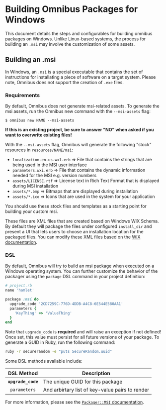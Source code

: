 Building Omnibus Packages for Windows
=====================================
This document details the steps and configurables for building omnibus packages on Windows. Unlike Linux-based systems, the process for building an `.msi` may involve the customization of some assets.


Building an .msi
----------------
In Windows, an `.msi` is a special executable that contains the set of instructions for installating a piece of software on a target system. Please note, Omnibus does not support the creation of `.exe` files.

### Requirements
By default, Omnibus does not generate msi-related assets. To generate the msi assets, run the Omnibus new command with the `--msi-assets` flag:

    $ omnibus new NAME --msi-assets

**If this is an existing project, be sure to answer "NO" when asked if you want to overwrite existing files!**

With the `--msi-assets` flag, Omnibus will generate the following "stock" resources in `resources/NAME/msi`:

- `localization-en-us.wxl.erb` => File that contains the strings that are being used in the MSI user interface
- `parameters.wxi.erb` => File that contains the dynamic information needed for the MSI e.g. version numbers
- `assets/LICENSE.rtf` => License text in Rich Text Format that is displayed during MSI installation
- `assets/*.bmp` => Bitmaps that are displayed during installation
- `assets/*.ico` => Icons that are used in the system for your application

You should use these stock files and templates as a starting point for building your custom msi.

These files are XML files that are created based on Windows WIX Schema. By default they will package the files under configured `install_dir` and present a UI that lets users to choose an installation location for the packaged files. You can modify these XML files based on the [WIX documentation](http://wixtoolset.org/documentation/manual/v3/xsd/).

### DSL
By default, Omnibus will try to build an msi package when executed on a Windows operating system. You can further customize the behavior of the packager using the `package` DSL command in your project definition:

```ruby
# project.rb
name 'hamlet'

package :msi do
  upgrade_code '2CD7259C-776D-4DDB-A4C8-6E544E580AA1'
  parameters {
    'KeyThing' => 'ValueThing'
  }
end
```

Note that `upgrade_code` is **required** and will raise an exception if not defined! Once set, this value must persist for all future versions of your package. To generate a GUID in Ruby, run the following command:

```bash
ruby -r securerandom -e "puts SecureRandom.uuid"
```

Some DSL methods available include:

| DSL Method         | Description                                     |
| :----------------: | ------------------------------------------------|
| **`upgrade_code`** | The unique GUID for this package                |
| `parameters`       | And arbirtary list of key-value pairs to render |

For more information, please see the [`Packager::MSI` documentation](http://rubydoc.info/github/opscode/omnibus/Omnibus/Packager/MSI).
